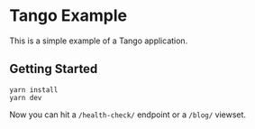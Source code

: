 # Tango Example

This is a simple example of a Tango application.

## Getting Started

```
yarn install
yarn dev
```

Now you can hit a `/health-check/` endpoint or a `/blog/` viewset.
